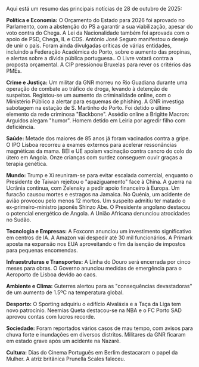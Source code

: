 Aqui está um resumo das principais notícias de 28 de outubro de 2025:

**Política e Economia:** O Orçamento do Estado para 2026 foi aprovado no Parlamento, com a abstenção do PS a garantir a sua viabilização, apesar do voto contra do Chega. A Lei da Nacionalidade também foi aprovada com o apoio de PSD, Chega, IL e CDS. António José Seguro manifestou o desejo de unir o país. Foram ainda divulgadas críticas de várias entidades, incluindo a Federação Académica do Porto, sobre o aumento das propinas, e alertas sobre a dívida pública portuguesa.. O Livre votará contra a proposta orçamental. A CIP pressionou Bruxelas para rever os critérios das PMEs.

**Crime e Justiça:** Um militar da GNR morreu no Rio Guadiana durante uma operação de combate ao tráfico de droga, levando à detenção de suspeitos. Registou-se um aumento da criminalidade online, com o Ministério Público a alertar para esquemas de phishing. A GNR investiga sabotagem na estação de S. Martinho do Porto. Foi detido o último elemento da rede criminosa "Backbone". Assédio online a Brigitte Macron: Arguidos alegam "humor". Homem detido em Leiria por agredir filho com deficiência.

**Saúde:** Metade dos maiores de 85 anos já foram vacinados contra a gripe. O IPO Lisboa recorreu a exames externos para acelerar ressonâncias magnéticas da mama. BEI e UE apoiam vacinação contra cancro do colo do útero em Angola. Onze crianças com surdez conseguem ouvir graças a terapia genética.

**Mundo:** Trump e Xi reuniram-se para evitar escalada comercial, enquanto o Presidente de Taiwan rejeitou o "apaziguamento" face à China. A guerra na Ucrânia continua, com Zelensky a pedir apoio financeiro à Europa. Um furacão causou mortes e estragos na Jamaica. No Quénia, um acidente de avião provocou pelo menos 12 mortos. Um suspeito admitiu ter matado o ex-primeiro-ministro japonês Shinzo Abe. O Presidente angolano destacou o potencial energético de Angola. A União Africana denunciou atrocidades no Sudão.

**Tecnologia e Empresas:** A Foxconn anunciou um investimento significativo em centros de IA. A Amazon vai despedir até 30 mil funcionários. A Primark aposta na expansão nos EUA aproveitando o fim da isenção de impostos para pequenas encomendas.

**Infraestruturas e Transportes:** A Linha do Douro será encerrada por cinco meses para obras. O Governo anunciou medidas de emergência para o Aeroporto de Lisboa devido ao caos.

**Ambiente e Clima:** Guterres alertou para as "consequências devastadoras" de um aumento de 1.5ºC na temperatura global.

**Desporto:** O Sporting adquiriu o edifício Alvaláxia e a Taça da Liga tem novo patrocínio. Neemias Queta destacou-se na NBA e o FC Porto SAD aprovou contas com lucros recorde.

**Sociedade:** Foram reportados vários casos de mau tempo, com avisos para chuva forte e inundações em diversos distritos. Militares da GNR ficaram em estado grave após um acidente na Nazaré.

**Cultura:** Dias do Cinema Português em Berlim destacaram o papel da Mulher. A atriz britânica Prunella Scales faleceu.